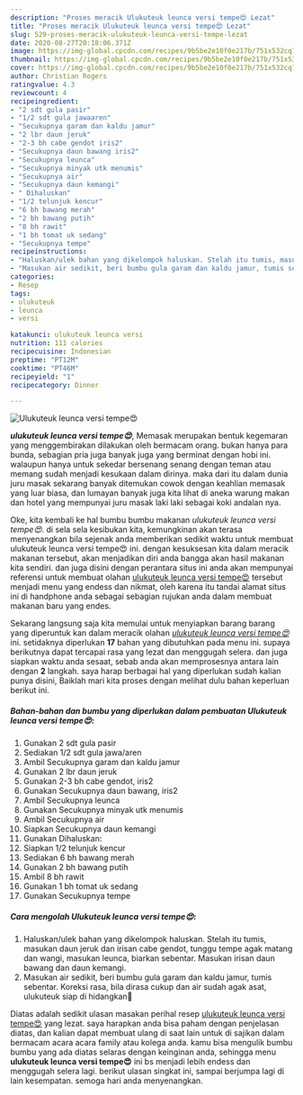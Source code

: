 ```yaml
---
description: "Proses meracik Ulukuteuk leunca versi tempe😍 Lezat"
title: "Proses meracik Ulukuteuk leunca versi tempe😍 Lezat"
slug: 529-proses-meracik-ulukuteuk-leunca-versi-tempe-lezat
date: 2020-08-27T20:18:06.371Z
image: https://img-global.cpcdn.com/recipes/9b5be2e10f0e217b/751x532cq70/ulukuteuk-leunca-versi-tempe😍-foto-resep-utama.jpg
thumbnail: https://img-global.cpcdn.com/recipes/9b5be2e10f0e217b/751x532cq70/ulukuteuk-leunca-versi-tempe😍-foto-resep-utama.jpg
cover: https://img-global.cpcdn.com/recipes/9b5be2e10f0e217b/751x532cq70/ulukuteuk-leunca-versi-tempe😍-foto-resep-utama.jpg
author: Christian Rogers
ratingvalue: 4.3
reviewcount: 4
recipeingredient:
- "2 sdt gula pasir"
- "1/2 sdt gula jawaaren"
- "Secukupnya garam dan kaldu jamur"
- "2 lbr daun jeruk"
- "2-3 bh cabe gendot iris2"
- "Secukupnya daun bawang iris2"
- "Secukupnya leunca"
- "Secukupnya minyak utk menumis"
- "Secukupnya air"
- "Secukupnya daun kemangi"
- " Dihaluskan"
- "1/2 telunjuk kencur"
- "6 bh bawang merah"
- "2 bh bawang putih"
- "8 bh rawit"
- "1 bh tomat uk sedang"
- "Secukupnya tempe"
recipeinstructions:
- "Haluskan/ulek bahan yang dikelompok haluskan. Stelah itu tumis, masukan daun jeruk dan irisan cabe gendot, tunggu tempe agak matang dan wangi, masukan leunca, biarkan sebentar. Masukan irisan daun bawang dan daun kemangi."
- "Masukan air sedikit, beri bumbu gula garam dan kaldu jamur, tumis sebentar. Koreksi rasa, bila dirasa cukup dan air sudah agak asat, ulukuteuk siap di hidangkan🍲"
categories:
- Resep
tags:
- ulukuteuk
- leunca
- versi

katakunci: ulukuteuk leunca versi 
nutrition: 111 calories
recipecuisine: Indonesian
preptime: "PT12M"
cooktime: "PT46M"
recipeyield: "1"
recipecategory: Dinner

---
```



![Ulukuteuk leunca versi tempe😍](https://img-global.cpcdn.com/recipes/9b5be2e10f0e217b/751x532cq70/ulukuteuk-leunca-versi-tempe😍-foto-resep-utama.jpg)

<b><i>ulukuteuk leunca versi tempe😍</i></b>, Memasak merupakan bentuk kegemaran yang menggembirakan dilakukan oleh bermacam orang. bukan hanya para bunda, sebagian pria juga banyak juga yang berminat dengan hobi ini. walaupun hanya untuk sekedar bersenang senang dengan teman atau memang sudah menjadi kesukaan dalam dirinya. maka dari itu dalam dunia juru masak sekarang banyak ditemukan cowok dengan keahlian memasak yang luar biasa, dan lumayan banyak juga kita lihat di aneka warung makan dan hotel yang mempunyai juru masak laki laki sebagai koki andalan nya.

Oke, kita kembali ke hal bumbu bumbu makanan <i>ulukuteuk leunca versi tempe😍</i>. di sela sela kesibukan kita, kemungkinan akan terasa menyenangkan bila sejenak anda memberikan sedikit waktu untuk membuat ulukuteuk leunca versi tempe😍 ini. dengan kesuksesan kita dalam meracik makanan tersebut, akan menjadikan diri anda bangga akan hasil makanan kita sendiri. dan juga disini dengan perantara situs ini anda akan mempunyai referensi untuk membuat olahan <u>ulukuteuk leunca versi tempe😍</u> tersebut menjadi menu yang endess dan nikmat, oleh karena itu tandai alamat situs ini di handphone anda sebagai sebagian rujukan anda dalam membuat makanan baru yang endes.




Sekarang langsung saja kita memulai untuk menyiapkan barang barang yang diperuntuk kan dalam meracik olahan <u><i>ulukuteuk leunca versi tempe😍</i></u> ini. setidaknya diperlukan <b>17</b> bahan yang dibutuhkan pada menu ini. supaya berikutnya dapat tercapai rasa yang lezat dan menggugah selera. dan juga siapkan waktu anda sesaat, sebab anda akan memprosesnya antara lain dengan <b>2</b> langkah. saya harap berbagai hal yang diperlukan sudah kalian punya disini, Baiklah mari kita proses dengan melihat dulu bahan keperluan berikut ini.

<!--inarticleads1-->

##### Bahan-bahan dan bumbu yang diperlukan dalam pembuatan Ulukuteuk leunca versi tempe😍:

1. Gunakan 2 sdt gula pasir
1. Sediakan 1/2 sdt gula jawa/aren
1. Ambil Secukupnya garam dan kaldu jamur
1. Gunakan 2 lbr daun jeruk
1. Gunakan 2-3 bh cabe gendot, iris2
1. Gunakan Secukupnya daun bawang, iris2
1. Ambil Secukupnya leunca
1. Gunakan Secukupnya minyak utk menumis
1. Ambil Secukupnya air
1. Siapkan Secukupnya daun kemangi
1. Gunakan  Dihaluskan:
1. Siapkan 1/2 telunjuk kencur
1. Sediakan 6 bh bawang merah
1. Gunakan 2 bh bawang putih
1. Ambil 8 bh rawit
1. Gunakan 1 bh tomat uk sedang
1. Gunakan Secukupnya tempe




<!--inarticleads2-->

##### Cara mengolah Ulukuteuk leunca versi tempe😍:

1. Haluskan/ulek bahan yang dikelompok haluskan. Stelah itu tumis, masukan daun jeruk dan irisan cabe gendot, tunggu tempe agak matang dan wangi, masukan leunca, biarkan sebentar. Masukan irisan daun bawang dan daun kemangi.
1. Masukan air sedikit, beri bumbu gula garam dan kaldu jamur, tumis sebentar. Koreksi rasa, bila dirasa cukup dan air sudah agak asat, ulukuteuk siap di hidangkan🍲




Diatas adalah sedikit ulasan masakan perihal resep <u>ulukuteuk leunca versi tempe😍</u> yang lezat. saya harapkan anda bisa paham dengan penjelasan diatas, dan kalian dapat membuat ulang di saat lain untuk di sajikan dalam bermacam acara acara family atau kolega anda. kamu bisa mengulik bumbu bumbu yang ada diatas selaras dengan keinginan anda, sehingga menu <b>ulukuteuk leunca versi tempe😍</b> ini bs menjadi lebih endess dan menggugah selera lagi. berikut ulasan singkat ini, sampai berjumpa lagi di lain kesempatan. semoga hari anda menyenangkan.
